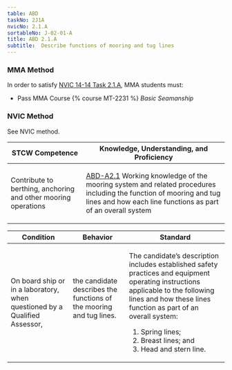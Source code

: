 ```yaml
---
table: ABD
taskNo: 2J1A
nvicNo: 2.1.A 
sortableNo: J-02-01-A
title: ABD 2.1.A 
subtitle:  Describe functions of mooring and tug lines
---
```



### MMA Method

In order to satisfy  [NVIC 14-14  Task  2.1.A]({{site.baseurl}}/assets/images/nvic-14-14.pdf), MMA students must:

* Pass MMA Course {% course MT-2231 %}  *Basic Seamanship*


### NVIC Method

<a onclick="togglevisibility('nvic_methods')" >See NVIC method.</a>

<div id='nvic_methods' class='hide'>

<table>
<thead>
<tr>
<th class='forty'> STCW Competence </th>
<th class='sixty'> Knowledge, Understanding, and Proficiency </th>
</tr>
</thead>




<tbody>
<tr><td markdown='1'>

Contribute to berthing, anchoring and other mooring operations

</td><td markdown='1'>

[ABD-A2.1]({{site.baseurl}}/tables/25.html#ABD-A2.1) Working knowledge of the mooring system and related procedures including the function of mooring and tug lines and how each line functions as part of an overall system

</td></tr>


</tbody>
</table>


<table>
<thead>
<tr><th class='twenty'>  Condition </th><th class='twenty'> Behavior </th><th  class='sixty'>Standard </th></tr>
</thead>
<tbody >



<tr><td markdown='1'>

On board ship or in a laboratory, when questioned by a Qualified Assessor,

</td><td markdown='1'>

the candidate describes the functions of the mooring and tug lines.

<br>

<div class="tooltip">
<span class="tooltiptext">
</span>
</div>


</td><td markdown='1'>

The candidate’s description includes established safety practices and equipment operating instructions applicable to the following lines and how these lines function as part of an overall system:

1. Spring lines;
2. Breast lines; and
3. Head and stern line. 

</td></tr>
</tbody>
</table>
</div>
